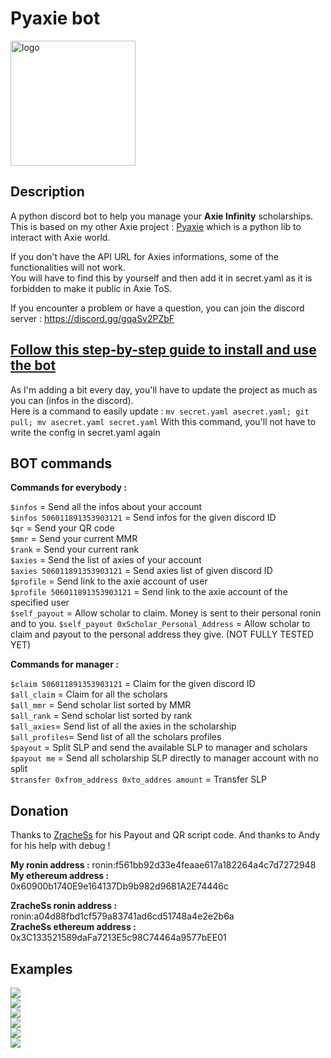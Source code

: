 # Pyaxie bot

<img src="https://github.com/vmercadi/pyaxie-bot/blob/master/img/Pyaxie.png" alt="logo" width="200"/>

## Description

A python discord bot to help you manage your **Axie Infinity** scholarships.  
This is based on my other Axie project : [Pyaxie](https://github.com/vmercadi/pyaxie) which is a python lib to interact with Axie world.

If you don't have the API URL for Axies informations, some of the functionalities will not work.  
You will have to find this by yourself and then add it in secret.yaml as it is forbidden to make it public in Axie ToS.

If you encounter a problem or have a question, you can join the discord server : https://discord.gg/gqaSv2PZbF

## [Follow this step-by-step guide to install and use the bot](https://github.com/vmercadi/pyaxie-bot/wiki)

As I'm adding a bit every day, you'll have to update the project as much as you can (infos in the discord).  
Here is a command to easily update : `mv secret.yaml asecret.yaml; git pull; mv asecret.yaml secret.yaml`
With this command, you'll not have to write the config in secret.yaml again

## BOT commands

**Commands for everybody :**

`$infos` = Send all the infos about your account  
`$infos 506011891353903121` = Send infos for the given discord ID  
`$qr` = Send your QR code  
`$mmr` = Send your current MMR  
`$rank` = Send your current rank  
`$axies` = Send the list of axies of your account  
`$axies 506011891353903121` = Send axies list of given discord ID  
`$profile` = Send link to the axie account of user  
`$profile 506011891353903121` = Send link to the axie account of the specified user  
`$self_payout` = Allow scholar to claim. Money is sent to their personal ronin and to you.
`$self_payout 0xScholar_Personal_Address` = Allow scholar to claim and payout to the personal address they give. (NOT FULLY TESTED YET)  

**Commands for manager :**

`$claim 506011891353903121` = Claim for the given discord ID   
`$all_claim` = Claim for all the scholars   
`$all_mmr` = Send scholar list sorted by MMR  
`$all_rank` = Send scholar list sorted by rank  
`$all_axies`= Send list of all the axies in the scholarship   
`$all_profiles`= Send list of all the scholars profiles  
`$payout` = Split SLP and send the available SLP to manager and scholars  
`$payout me` = Send all scholarship SLP directly to manager account with no split  
`$transfer 0xfrom_address 0xto_addres amount` = Transfer SLP  

## Donation

Thanks to [ZracheSs](https://github.com/ZracheSs-xyZ) for his Payout and QR script code.
And thanks to Andy for his help with debug !

**My ronin address :**  ronin:f561bb92d33e4feaae617a182264a4c7d7272948  
**My ethereum address :** 0x60900b1740E9e164137Db9b982d9681A2E74446c  

**ZracheSs ronin address :** ronin:a04d88fbd1cf579a83741ad6cd51748a4e2e2b6a  
**ZracheSs ethereum address :** 0x3C133521589daFa7213E5c98C74464a9577bEE01  

## Examples

![](https://github.com/vmercadi/pyaxie-bot/blob/master/img/qr.PNG)  
![](https://github.com/vmercadi/pyaxie-bot/blob/master/img/infos.PNG)  
![](https://github.com/vmercadi/pyaxie-bot/blob/master/img/transfer.PNG)  
![](https://github.com/vmercadi/pyaxie-bot/blob/master/img/all_axies.PNG)  
![](https://github.com/vmercadi/pyaxie-bot/blob/master/img/all_rank.PNG)  
![](https://github.com/vmercadi/pyaxie-bot/blob/master/img/all_mmr.PNG)  


